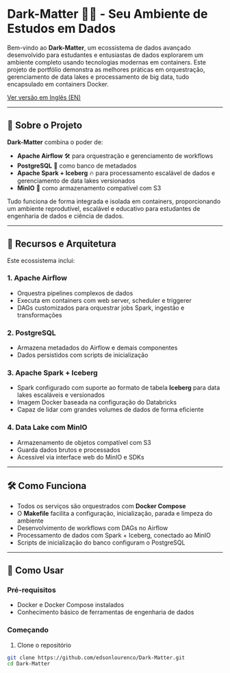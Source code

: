 # Dark-Matter 🚀🌌 - Seu Ambiente de Estudos em Dados

Bem-vindo ao **Dark-Matter**, um ecossistema de dados avançado desenvolvido para estudantes e entusiastas de dados explorarem um ambiente completo usando tecnologias modernas em containers. Este projeto de portfólio demonstra as melhores práticas em orquestração, gerenciamento de data lakes e processamento de big data, tudo encapsulado em containers Docker.

[Ver versão em Inglês (EN)](README.md)

---

## 🌟 Sobre o Projeto

**Dark-Matter** combina o poder de:

- **Apache Airflow** 🛠️ para orquestração e gerenciamento de workflows
- **PostgreSQL** 🐘 como banco de metadados
- **Apache Spark + Iceberg** 🔥 para processamento escalável de dados e gerenciamento de data lakes versionados
- **MinIO** 🦁 como armazenamento compatível com S3

Tudo funciona de forma integrada e isolada em containers, proporcionando um ambiente reprodutível, escalável e educativo para estudantes de engenharia de dados e ciência de dados.

---

## 🚀 Recursos e Arquitetura

Este ecossistema inclui:

### 1. **Apache Airflow**
- Orquestra pipelines complexos de dados
- Executa em containers com web server, scheduler e triggerer
- DAGs customizados para orquestrar jobs Spark, ingestão e transformações

### 2. **PostgreSQL**
- Armazena metadados do Airflow e demais componentes
- Dados persistidos com scripts de inicialização

### 3. **Apache Spark + Iceberg**
- Spark configurado com suporte ao formato de tabela **Iceberg** para data lakes escaláveis e versionados
- Imagem Docker baseada na configuração do Databricks
- Capaz de lidar com grandes volumes de dados de forma eficiente

### 4. **Data Lake com MinIO**
- Armazenamento de objetos compatível com S3
- Guarda dados brutos e processados
- Acessível via interface web do MinIO e SDKs

---

## 🛠️ Como Funciona

- Todos os serviços são orquestrados com **Docker Compose**
- O **Makefile** facilita a configuração, inicialização, parada e limpeza do ambiente
- Desenvolvimento de workflows com DAGs no Airflow
- Processamento de dados com Spark + Iceberg, conectado ao MinIO
- Scripts de inicialização do banco configuram o PostgreSQL

---

## 📝 Como Usar

### Pré-requisitos
- Docker e Docker Compose instalados
- Conhecimento básico de ferramentas de engenharia de dados

### Começando

1. Clone o repositório
```bash
git clone https://github.com/edsonlourenco/Dark-Matter.git
cd Dark-Matter
